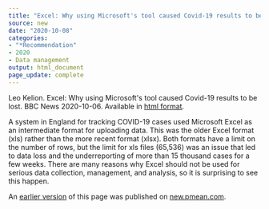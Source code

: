 ```yaml
---
title: "Excel: Why using Microsoft's tool caused Covid-19 results to be lost"
source: new
date: "2020-10-08"
categories:
- "*Recommendation"
- 2020
- Data management
output: html_document
page_update: complete
---
```


Leo Kelion. Excel: Why using Microsoft's tool caused Covid-19 results to be lost. BBC News 2020-10-06. Available in [html format](https://www.bbc.com/news/technology-54423988).

<!---more--->

A system in England for tracking COVID-19 cases used Microsoft Excel as an intermediate format for uploading data. This was the older Excel format (xls) rather than the more recent format (xlsx). Both formats have a limit on the number of rows, but the limit for xls files (65,536) was an issue that led to data loss and the underreporting of more than 15 thousand cases for a few weeks. There are many reasons why Excel should not be used for serious data collection, management, and analysis, so it is surprising to see this happen.

An [earlier version][sim2] of this page was published on [new.pmean.com][sim1].

[sim1]: http://new.pmean.com
[sim2]: http://new.pmean.com/excel-error-covid/
